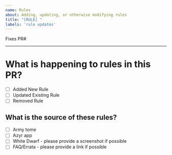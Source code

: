 ```yaml
---
name: Rules
about: Adding, updating, or otherwise modifying rules
title: "[RULE] "
labels: 'rule updates'
---
```


Fixes PR#

---

# What is happening to rules in this PR?

- [ ] Added New Rule
- [ ] Updated Existing Rule
- [ ] Removed Rule
## What is the source of these rules?

- [ ] Army tome
- [ ] Azyr app
- [ ] White Dwarf - please provide a screenshot if possible
- [ ] FAQ/Errata - please provide a link if possible